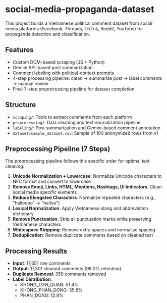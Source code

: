 # social-media-propaganda-dataset

This project builds a Vietnamese political comment dataset from social media platforms (Facebook, Threads, TikTok, Reddit, YouTube) for propaganda detection and classification.

## Features

- Custom DOM-based scraping (JS + Python)
- Gemini API-based post summarization  
- Comment labeling with political-context prompts
- 4-step processing pipeline: clean → summarize post → label comments → manual review
- Final 7-step preprocessing pipeline for dataset completion

## Structure

- `scraping/`: Tools to extract comments from each platform
- `preprocessing/`: Data cleaning and text normalization pipeline
- `labeling/`: Post summarization and Gemini-based comment annotation
- `dataset/sample_dataset.csv`: Sample of 100 anonymized rows from v1

## Preprocessing Pipeline (7 Steps)

The preprocessing pipeline follows this specific order for optimal text cleaning:

1. **Unicode Normalization + Lowercase**: Normalize Unicode characters to NFC format and convert to lowercase
2. **Remove Emoji, Links, HTML, Mentions, Hashtags, UI Indicators**: Clean social media specific elements
3. **Reduce Elongated Characters**: Normalize repeated characters (e.g., "helloooo" → "helloo")
4. **Lexical Normalization**: Apply Vietnamese slang and abbreviation dictionary
5. **Remove Punctuation**: Strip all punctuation marks while preserving Vietnamese characters
6. **Whitespace Stripping**: Remove extra spaces and normalize spacing
7. **Deduplication**: Remove duplicate comments based on cleaned text

## Processing Results

- **Input**: 17,651 raw comments
- **Output**: 17,301 cleaned comments (98.0% retention)
- **Duplicate Removal**: 350 comments removed
- **Label Distribution**:
  - KHONG_LIEN_QUAN: 51.4%
  - KHONG_PHAN_DONG: 35.8%
  - PHAN_DONG: 12.8%
